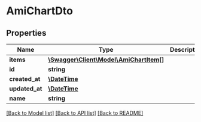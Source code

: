 # AmiChartDto

## Properties
Name | Type | Description | Notes
------------ | ------------- | ------------- | -------------
**items** | [**\Swagger\Client\Model\AmiChartItem[]**](AmiChartItem.md) |  | 
**id** | **string** |  | 
**created_at** | [**\DateTime**](\DateTime.md) |  | 
**updated_at** | [**\DateTime**](\DateTime.md) |  | 
**name** | **string** |  | 

[[Back to Model list]](../../README.md#documentation-for-models) [[Back to API list]](../../README.md#documentation-for-api-endpoints) [[Back to README]](../../README.md)

